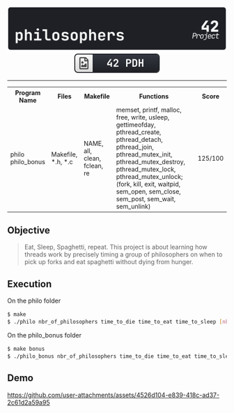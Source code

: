<div align="center">
	<img src="https://github.com/gawbsouza/42-pdh/blob/main/dark/philosophers_dark.svg">
	<br>
	<a href="https://github.com/gawbsouza/42-pdh">
		<img src="https://github.com/gawbsouza/42-pdh/blob/main/badge/42pdh_badge.svg">
	</a>
</div>

---
<table>
	<tr>
		<th style="font-weight:bold">
			Program Name
		</th>
		<th style="font-weight:bold">
			Files
		</th>
		<th style="font-weight:bold">
			Makefile
		</th>
		<th style="font-weight:bold">
			Functions
		</th>
		<th style="font-weight:bold">
			Score
		</th>
	</tr>
	<tr>
		<td>
			philo
			<br>
			philo_bonus
		</td>
		<td>
			Makefile, *.h, *.c
		</td>
		<td>
			NAME, all, clean, fclean, re
		</td>
		<td>
			memset, printf, malloc, free, write, usleep, gettimeofday,
			pthread_create, pthread_detach, pthread_join, pthread_mutex_init,
			pthread_mutex_destroy, pthread_mutex_lock, pthread_mutex_unlock;
			<br>
			(fork, kill, exit, waitpid, sem_open, sem_close, sem_post, sem_wait,
			sem_unlink)
		</td>
		<td>
			125/100
		</td>
	</tr>
</table>

## Objective

> Eat, Sleep, Spaghetti, repeat. This project is about learning how threads work
> by precisely timing a group of philosophers on when to pick up forks and eat
> spaghetti without dying from hunger.

## Execution

On the philo folder
```sh
$ make
$ ./philo nbr_of_philosophers time_to_die time_to_eat time_to_sleep [nbr_of_meals]
```

On the philo_bonus folder
```sh
$ make bonus
$ ./philo_bonus nbr_of_philosophers time_to_die time_to_eat time_to_sleep [nbr_of_meals]
```

## Demo

https://github.com/user-attachments/assets/4526d104-e839-418c-ad37-2c61d2a59a95
